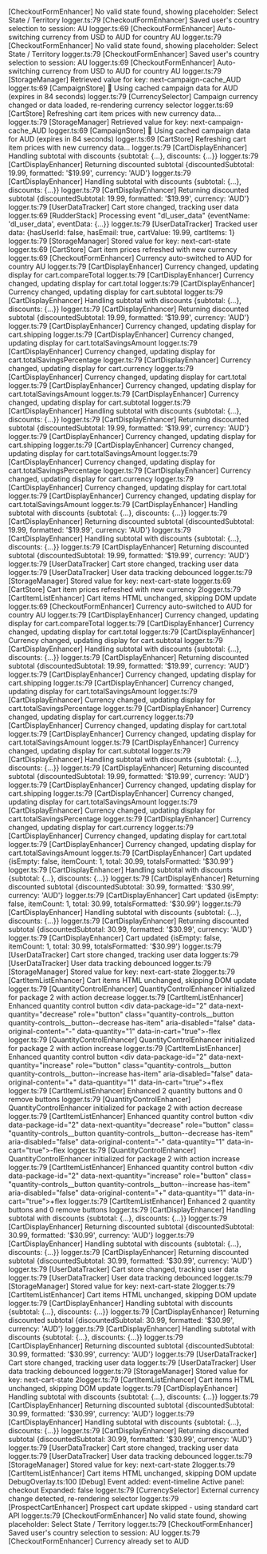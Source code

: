 [CheckoutFormEnhancer] No valid state found, showing placeholder: Select State / Territory
logger.ts:79 [CheckoutFormEnhancer] Saved user's country selection to session: AU
logger.ts:69 [CheckoutFormEnhancer] Auto-switching currency from USD to AUD for country AU
logger.ts:79 [CheckoutFormEnhancer] No valid state found, showing placeholder: Select State / Territory
logger.ts:79 [CheckoutFormEnhancer] Saved user's country selection to session: AU
logger.ts:69 [CheckoutFormEnhancer] Auto-switching currency from USD to AUD for country AU
logger.ts:79 [StorageManager] Retrieved value for key: next-campaign-cache_AUD
logger.ts:69 [CampaignStore] 🎯 Using cached campaign data for AUD (expires in 84 seconds)
logger.ts:79 [CurrencySelector] Campaign currency changed or data loaded, re-rendering currency selector
logger.ts:69 [CartStore] Refreshing cart item prices with new currency data...
logger.ts:79 [StorageManager] Retrieved value for key: next-campaign-cache_AUD
logger.ts:69 [CampaignStore] 🎯 Using cached campaign data for AUD (expires in 84 seconds)
logger.ts:69 [CartStore] Refreshing cart item prices with new currency data...
logger.ts:79 [CartDisplayEnhancer] Handling subtotal with discounts {subtotal: {…}, discounts: {…}}
logger.ts:79 [CartDisplayEnhancer] Returning discounted subtotal {discountedSubtotal: 19.99, formatted: '$19.99', currency: 'AUD'}
logger.ts:79 [CartDisplayEnhancer] Handling subtotal with discounts {subtotal: {…}, discounts: {…}}
logger.ts:79 [CartDisplayEnhancer] Returning discounted subtotal {discountedSubtotal: 19.99, formatted: '$19.99', currency: 'AUD'}
logger.ts:79 [UserDataTracker] Cart store changed, tracking user data
logger.ts:69 [RudderStack] Processing event "dl_user_data" {eventName: 'dl_user_data', eventData: {…}}
logger.ts:79 [UserDataTracker] Tracked user data: {hasUserId: false, hasEmail: true, cartValue: 19.99, cartItems: 1}
logger.ts:79 [StorageManager] Stored value for key: next-cart-state
logger.ts:69 [CartStore] Cart item prices refreshed with new currency
logger.ts:69 [CheckoutFormEnhancer] Currency auto-switched to AUD for country AU
logger.ts:79 [CartDisplayEnhancer] Currency changed, updating display for cart.compareTotal
logger.ts:79 [CartDisplayEnhancer] Currency changed, updating display for cart.total
logger.ts:79 [CartDisplayEnhancer] Currency changed, updating display for cart.subtotal
logger.ts:79 [CartDisplayEnhancer] Handling subtotal with discounts {subtotal: {…}, discounts: {…}}
logger.ts:79 [CartDisplayEnhancer] Returning discounted subtotal {discountedSubtotal: 19.99, formatted: '$19.99', currency: 'AUD'}
logger.ts:79 [CartDisplayEnhancer] Currency changed, updating display for cart.shipping
logger.ts:79 [CartDisplayEnhancer] Currency changed, updating display for cart.totalSavingsAmount
logger.ts:79 [CartDisplayEnhancer] Currency changed, updating display for cart.totalSavingsPercentage
logger.ts:79 [CartDisplayEnhancer] Currency changed, updating display for cart.currency
logger.ts:79 [CartDisplayEnhancer] Currency changed, updating display for cart.total
logger.ts:79 [CartDisplayEnhancer] Currency changed, updating display for cart.totalSavingsAmount
logger.ts:79 [CartDisplayEnhancer] Currency changed, updating display for cart.subtotal
logger.ts:79 [CartDisplayEnhancer] Handling subtotal with discounts {subtotal: {…}, discounts: {…}}
logger.ts:79 [CartDisplayEnhancer] Returning discounted subtotal {discountedSubtotal: 19.99, formatted: '$19.99', currency: 'AUD'}
logger.ts:79 [CartDisplayEnhancer] Currency changed, updating display for cart.shipping
logger.ts:79 [CartDisplayEnhancer] Currency changed, updating display for cart.totalSavingsAmount
logger.ts:79 [CartDisplayEnhancer] Currency changed, updating display for cart.totalSavingsPercentage
logger.ts:79 [CartDisplayEnhancer] Currency changed, updating display for cart.currency
logger.ts:79 [CartDisplayEnhancer] Currency changed, updating display for cart.total
logger.ts:79 [CartDisplayEnhancer] Currency changed, updating display for cart.totalSavingsAmount
logger.ts:79 [CartDisplayEnhancer] Handling subtotal with discounts {subtotal: {…}, discounts: {…}}
logger.ts:79 [CartDisplayEnhancer] Returning discounted subtotal {discountedSubtotal: 19.99, formatted: '$19.99', currency: 'AUD'}
logger.ts:79 [CartDisplayEnhancer] Handling subtotal with discounts {subtotal: {…}, discounts: {…}}
logger.ts:79 [CartDisplayEnhancer] Returning discounted subtotal {discountedSubtotal: 19.99, formatted: '$19.99', currency: 'AUD'}
logger.ts:79 [UserDataTracker] Cart store changed, tracking user data
logger.ts:79 [UserDataTracker] User data tracking debounced
logger.ts:79 [StorageManager] Stored value for key: next-cart-state
logger.ts:69 [CartStore] Cart item prices refreshed with new currency
2logger.ts:79 [CartItemListEnhancer] Cart items HTML unchanged, skipping DOM update
logger.ts:69 [CheckoutFormEnhancer] Currency auto-switched to AUD for country AU
logger.ts:79 [CartDisplayEnhancer] Currency changed, updating display for cart.compareTotal
logger.ts:79 [CartDisplayEnhancer] Currency changed, updating display for cart.total
logger.ts:79 [CartDisplayEnhancer] Currency changed, updating display for cart.subtotal
logger.ts:79 [CartDisplayEnhancer] Handling subtotal with discounts {subtotal: {…}, discounts: {…}}
logger.ts:79 [CartDisplayEnhancer] Returning discounted subtotal {discountedSubtotal: 19.99, formatted: '$19.99', currency: 'AUD'}
logger.ts:79 [CartDisplayEnhancer] Currency changed, updating display for cart.shipping
logger.ts:79 [CartDisplayEnhancer] Currency changed, updating display for cart.totalSavingsAmount
logger.ts:79 [CartDisplayEnhancer] Currency changed, updating display for cart.totalSavingsPercentage
logger.ts:79 [CartDisplayEnhancer] Currency changed, updating display for cart.currency
logger.ts:79 [CartDisplayEnhancer] Currency changed, updating display for cart.total
logger.ts:79 [CartDisplayEnhancer] Currency changed, updating display for cart.totalSavingsAmount
logger.ts:79 [CartDisplayEnhancer] Currency changed, updating display for cart.subtotal
logger.ts:79 [CartDisplayEnhancer] Handling subtotal with discounts {subtotal: {…}, discounts: {…}}
logger.ts:79 [CartDisplayEnhancer] Returning discounted subtotal {discountedSubtotal: 19.99, formatted: '$19.99', currency: 'AUD'}
logger.ts:79 [CartDisplayEnhancer] Currency changed, updating display for cart.shipping
logger.ts:79 [CartDisplayEnhancer] Currency changed, updating display for cart.totalSavingsAmount
logger.ts:79 [CartDisplayEnhancer] Currency changed, updating display for cart.totalSavingsPercentage
logger.ts:79 [CartDisplayEnhancer] Currency changed, updating display for cart.currency
logger.ts:79 [CartDisplayEnhancer] Currency changed, updating display for cart.total
logger.ts:79 [CartDisplayEnhancer] Currency changed, updating display for cart.totalSavingsAmount
logger.ts:79 [CartDisplayEnhancer] Cart updated {isEmpty: false, itemCount: 1, total: 30.99, totalsFormatted: '$30.99'}
logger.ts:79 [CartDisplayEnhancer] Handling subtotal with discounts {subtotal: {…}, discounts: {…}}
logger.ts:79 [CartDisplayEnhancer] Returning discounted subtotal {discountedSubtotal: 30.99, formatted: '$30.99', currency: 'AUD'}
logger.ts:79 [CartDisplayEnhancer] Cart updated {isEmpty: false, itemCount: 1, total: 30.99, totalsFormatted: '$30.99'}
logger.ts:79 [CartDisplayEnhancer] Handling subtotal with discounts {subtotal: {…}, discounts: {…}}
logger.ts:79 [CartDisplayEnhancer] Returning discounted subtotal {discountedSubtotal: 30.99, formatted: '$30.99', currency: 'AUD'}
logger.ts:79 [CartDisplayEnhancer] Cart updated {isEmpty: false, itemCount: 1, total: 30.99, totalsFormatted: '$30.99'}
logger.ts:79 [UserDataTracker] Cart store changed, tracking user data
logger.ts:79 [UserDataTracker] User data tracking debounced
logger.ts:79 [StorageManager] Stored value for key: next-cart-state
2logger.ts:79 [CartItemListEnhancer] Cart items HTML unchanged, skipping DOM update
logger.ts:79 [QuantityControlEnhancer] QuantityControlEnhancer initialized for package 2 with action decrease
logger.ts:79 [CartItemListEnhancer] Enhanced quantity control button <div data-package-id=​"2" data-next-quantity=​"decrease" role=​"button" class=​"quantity-controls__button quantity-controls__button--decrease has-item" aria-disabled=​"false" data-original-content=​"-" data-quantity=​"1" data-in-cart=​"true">​-​</div>​flex
logger.ts:79 [QuantityControlEnhancer] QuantityControlEnhancer initialized for package 2 with action increase
logger.ts:79 [CartItemListEnhancer] Enhanced quantity control button <div data-package-id=​"2" data-next-quantity=​"increase" role=​"button" class=​"quantity-controls__button quantity-controls__button--increase has-item" aria-disabled=​"false" data-original-content=​"+" data-quantity=​"1" data-in-cart=​"true">​+​</div>​flex
logger.ts:79 [CartItemListEnhancer] Enhanced 2 quantity buttons and 0 remove buttons
logger.ts:79 [QuantityControlEnhancer] QuantityControlEnhancer initialized for package 2 with action decrease
logger.ts:79 [CartItemListEnhancer] Enhanced quantity control button <div data-package-id=​"2" data-next-quantity=​"decrease" role=​"button" class=​"quantity-controls__button quantity-controls__button--decrease has-item" aria-disabled=​"false" data-original-content=​"-" data-quantity=​"1" data-in-cart=​"true">​-​</div>​flex
logger.ts:79 [QuantityControlEnhancer] QuantityControlEnhancer initialized for package 2 with action increase
logger.ts:79 [CartItemListEnhancer] Enhanced quantity control button <div data-package-id=​"2" data-next-quantity=​"increase" role=​"button" class=​"quantity-controls__button quantity-controls__button--increase has-item" aria-disabled=​"false" data-original-content=​"+" data-quantity=​"1" data-in-cart=​"true">​+​</div>​flex
logger.ts:79 [CartItemListEnhancer] Enhanced 2 quantity buttons and 0 remove buttons
logger.ts:79 [CartDisplayEnhancer] Handling subtotal with discounts {subtotal: {…}, discounts: {…}}
logger.ts:79 [CartDisplayEnhancer] Returning discounted subtotal {discountedSubtotal: 30.99, formatted: '$30.99', currency: 'AUD'}
logger.ts:79 [CartDisplayEnhancer] Handling subtotal with discounts {subtotal: {…}, discounts: {…}}
logger.ts:79 [CartDisplayEnhancer] Returning discounted subtotal {discountedSubtotal: 30.99, formatted: '$30.99', currency: 'AUD'}
logger.ts:79 [UserDataTracker] Cart store changed, tracking user data
logger.ts:79 [UserDataTracker] User data tracking debounced
logger.ts:79 [StorageManager] Stored value for key: next-cart-state
2logger.ts:79 [CartItemListEnhancer] Cart items HTML unchanged, skipping DOM update
logger.ts:79 [CartDisplayEnhancer] Handling subtotal with discounts {subtotal: {…}, discounts: {…}}
logger.ts:79 [CartDisplayEnhancer] Returning discounted subtotal {discountedSubtotal: 30.99, formatted: '$30.99', currency: 'AUD'}
logger.ts:79 [CartDisplayEnhancer] Handling subtotal with discounts {subtotal: {…}, discounts: {…}}
logger.ts:79 [CartDisplayEnhancer] Returning discounted subtotal {discountedSubtotal: 30.99, formatted: '$30.99', currency: 'AUD'}
logger.ts:79 [UserDataTracker] Cart store changed, tracking user data
logger.ts:79 [UserDataTracker] User data tracking debounced
logger.ts:79 [StorageManager] Stored value for key: next-cart-state
2logger.ts:79 [CartItemListEnhancer] Cart items HTML unchanged, skipping DOM update
logger.ts:79 [CartDisplayEnhancer] Handling subtotal with discounts {subtotal: {…}, discounts: {…}}
logger.ts:79 [CartDisplayEnhancer] Returning discounted subtotal {discountedSubtotal: 30.99, formatted: '$30.99', currency: 'AUD'}
logger.ts:79 [CartDisplayEnhancer] Handling subtotal with discounts {subtotal: {…}, discounts: {…}}
logger.ts:79 [CartDisplayEnhancer] Returning discounted subtotal {discountedSubtotal: 30.99, formatted: '$30.99', currency: 'AUD'}
logger.ts:79 [UserDataTracker] Cart store changed, tracking user data
logger.ts:79 [UserDataTracker] User data tracking debounced
logger.ts:79 [StorageManager] Stored value for key: next-cart-state
2logger.ts:79 [CartItemListEnhancer] Cart items HTML unchanged, skipping DOM update
DebugOverlay.ts:100 [Debug] Event added: event-timeline Active panel: checkout Expanded: false
logger.ts:79 [CurrencySelector] External currency change detected, re-rendering selector
logger.ts:79 [ProspectCartEnhancer] Prospect cart update skipped - using standard cart API
logger.ts:79 [CheckoutFormEnhancer] No valid state found, showing placeholder: Select State / Territory
logger.ts:79 [CheckoutFormEnhancer] Saved user's country selection to session: AU
logger.ts:79 [CheckoutFormEnhancer] Currency already set to AUD